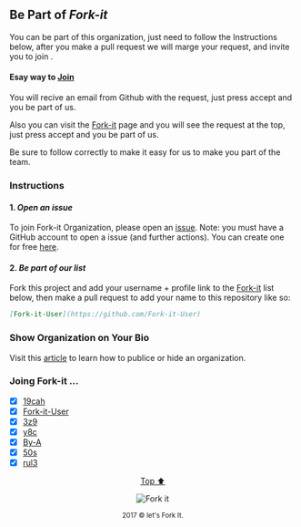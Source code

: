 <p id="top"><p>

## Be Part of  _**Fork-it**_

You can be part of this organization, just need to follow the Instructions below, after you make a pull request we will marge your request, and invite you to join .

#### Esay way to [Join](https://orgmanager.miguelpiedrafita.com/o/fork-it)

You will recive an email from Github with the request, just press accept and you be part of us. 

Also you can visit the [Fork-it](https://github.com/fork-it/) page and you will see the request at the top, just press accept and you be part of us.

Be sure to follow correctly to make it easy for us to make you part of the team.

### Instructions
#### 1. _Open an issue_
To join Fork-it Organization, please open an [issue](https://github.com/fork-it/join/issues/new?title=Please%20add%20me%20to%20the%20Fork%20it&body=Thank%20you). Note: you must have a GitHub account to open a issue (and further actions). You can create one for free [here](https://github.com/signup).
#### 2. _Be part of our list_
Fork this project and add your username + profile link to the [Fork-it](https://github.com/fork-it/join) list below, then make a pull request to add your name to this repository like so:

```markdown
[Fork-it-User](https://github.com/Fork-it-User)
```

### Show Organization on Your Bio

Visit this [article](https://help.github.com/articles/publicizing-or-hiding-organization-membership/) to learn how to publice or hide an organization.

### Joing Fork-it ...

- [x] [19cah](https://github.com/19cah)
- [x] [Fork-it-User](https://github.com/Fork-it-User)
- [x] [3z9](https://github.com/3z9)
- [x] [y8c](https://github.com/y8c)
- [x] [By-A](https://github.com/by-a)
- [x] [50s](https://github.com/50s)
- [x] [rul3](https://github.com/rul3)

<html>
	<p align="center">
	    <a href="#top">Top ⬆️ </a>
	</p>
	<p align="center">
	    <img src="https://raw.githubusercontent.com/fork-it/weFork/master/assets/fork/fork50px.png" alt="Fork it">
	</p>
	<p align="center">
	    <small>2017 &copy let's Fork It. </small>
	</p>
</html>
